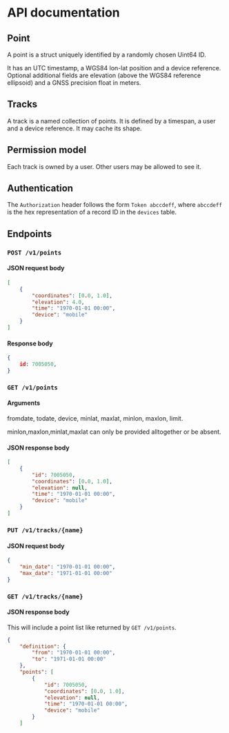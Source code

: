 # API documentation
## Point
A point is a struct uniquely identified by a randomly chosen Uint64 ID.

It has an UTC timestamp, a WGS84 lon-lat position and a device reference.
Optional additional fields are elevation (above the WGS84 reference ellipsoid)
and a GNSS precision float in meters.

## Tracks
A track is a named collection of points. It is defined by a timespan, a user and a
device reference. It may cache its shape.

## Permission model
Each track is owned by a user. Other users may be allowed to see it.

## Authentication
The `Authorization` header follows the form `Token abccdeff`, where `abccdeff`
is the hex representation of a record ID in the `devices` table.

## Endpoints
### `POST /v1/points`
#### JSON request body
```json
[
    {
        "coordinates": [0.0, 1.0],
        "elevation": 4.0,
        "time": "1970-01-01 00:00",
        "device": "mobile"
    }
]
```
#### Response body
```json
{
    id: 7005050,
}
```

### `GET /v1/points`
#### Arguments
fromdate, todate, device, minlat, maxlat, minlon, maxlon, limit.

minlon,maxlon,minlat,maxlat can only be provided alltogether or be absent.
#### JSON response body
```json
[
    {
        "id": 7005050,
        "coordinates": [0.0, 1.0],
        "elevation": null,
        "time": "1970-01-01 00:00",
        "device": "mobile"
    }
]
```

### `PUT /v1/tracks/{name}`
#### JSON request body
```json
{
    "min_date": "1970-01-01 00:00",
    "max_date": "1971-01-01 00:00"
}
```

### `GET /v1/tracks/{name}`
#### JSON response body
This will include a point list like returned by `GET /v1/points`.

```json
{
    "definition": {
        "from": "1970-01-01 00:00",
        "to": "1971-01-01 00:00"
    },
    "points": [
        {
            "id": 7005050,
            "coordinates": [0.0, 1.0],
            "elevation": null,
            "time": "1970-01-01 00:00",
            "device": "mobile"
        }
    ]
```
